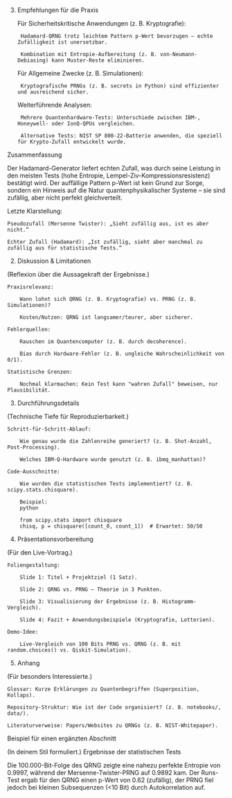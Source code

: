 3. Empfehlungen für die Praxis

    Für Sicherheitskritische Anwendungen (z. B. Kryptografie):

        Hadamard-QRNG trotz leichtem Pattern p-Wert bevorzugen – echte Zufälligkeit ist unersetzbar.

        Kombination mit Entropie-Aufbereitung (z. B. von-Neumann-Debiasing) kann Muster-Reste eliminieren.

    Für Allgemeine Zwecke (z. B. Simulationen):

        Kryptografische PRNGs (z. B. secrets in Python) sind effizienter und ausreichend sicher.

    Weiterführende Analysen:

        Mehrere Quantenhardware-Tests: Unterschiede zwischen IBM-, Honeywell- oder IonQ-QPUs vergleichen.

        Alternative Tests: NIST SP 800-22-Batterie anwenden, die speziell für Krypto-Zufall entwickelt wurde.

Zusammenfassung

Der Hadamard-Generator liefert echten Zufall, was durch seine Leistung in den meisten Tests (hohe Entropie, Lempel-Ziv-Kompressionsresistenz) bestätigt wird. Der auffällige Pattern p-Wert ist kein Grund zur Sorge, sondern ein Hinweis auf die Natur quantenphysikalischer Systeme – sie sind zufällig, aber nicht perfekt gleichverteilt.

Letzte Klarstellung:

    Pseudozufall (Mersenne Twister): „Sieht zufällig aus, ist es aber nicht.“

    Echter Zufall (Hadamard): „Ist zufällig, sieht aber manchmal zu zufällig aus für statistische Tests.“

2. Diskussion & Limitationen

(Reflexion über die Aussagekraft der Ergebnisse.)

    Praxisrelevanz:

        Wann lohnt sich QRNG (z. B. Kryptografie) vs. PRNG (z. B. Simulationen)?

        Kosten/Nutzen: QRNG ist langsamer/teurer, aber sicherer.

    Fehlerquellen: 

        Rauschen im Quantencomputer (z. B. durch decoherence).

        Bias durch Hardware-Fehler (z. B. ungleiche Wahrscheinlichkeit von 0/1).

    Statistische Grenzen:

        Nochmal klarmachen: Kein Test kann "wahren Zufall" beweisen, nur Plausibilität.

3. Durchführungsdetails

(Technische Tiefe für Reproduzierbarkeit.)

    Schritt-für-Schritt-Ablauf:

        Wie genau wurde die Zahlenreihe generiert? (z. B. Shot-Anzahl, Post-Processing).

        Welches IBM-Q-Hardware wurde genutzt (z. B. ibmq_manhattan)?

    Code-Ausschnitte:

        Wie wurden die statistischen Tests implementiert? (z. B. scipy.stats.chisquare).

        Beispiel:
        python

        from scipy.stats import chisquare
        chisq, p = chisquare([count_0, count_1])  # Erwartet: 50/50

4. Präsentationsvorbereitung

(Für den Live-Vortrag.)

    Foliengestaltung:

        Slide 1: Titel + Projektziel (1 Satz).

        Slide 2: QRNG vs. PRNG – Theorie in 3 Punkten.

        Slide 3: Visualisierung der Ergebnisse (z. B. Histogramm-Vergleich).

        Slide 4: Fazit + Anwendungsbeispiele (Kryptografie, Lotterien).

    Demo-Idee:

        Live-Vergleich von 100 Bits PRNG vs. QRNG (z. B. mit random.choices() vs. Qiskit-Simulation).

5. Anhang

(Für besonders Interessierte.)

    Glossar: Kurze Erklärungen zu Quantenbegriffen (Superposition, Kollaps).

    Repository-Struktur: Wie ist der Code organisiert? (z. B. notebooks/, data/).

    Literaturverweise: Papers/Websites zu QRNGs (z. B. NIST-Whitepaper).

Beispiel für einen ergänzten Abschnitt

(In deinem Stil formuliert.)
Ergebnisse der statistischen Tests

Die 100.000-Bit-Folge des QRNG zeigte eine nahezu perfekte Entropie von 0.9997, während der Mersenne-Twister-PRNG auf 0.9892 kam. Der Runs-Test ergab für den QRNG einen p-Wert von 0.62 (zufällig), der PRNG fiel jedoch bei kleinen Subsequenzen (<10 Bit) durch Autokorrelation auf.
